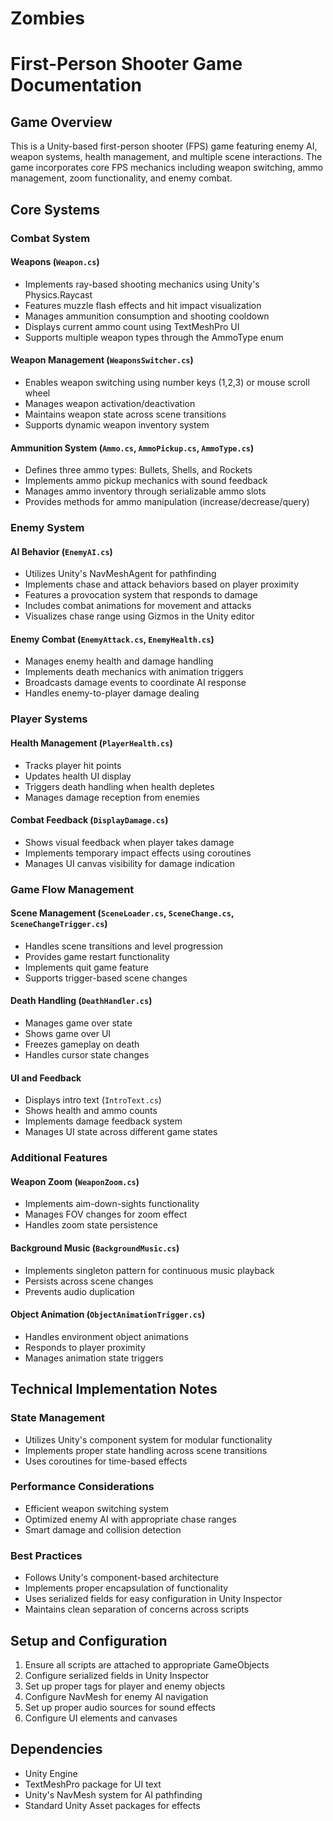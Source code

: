 # Zombies

# First-Person Shooter Game Documentation

## Game Overview
This is a Unity-based first-person shooter (FPS) game featuring enemy AI, weapon systems, health management, and multiple scene interactions. The game incorporates core FPS mechanics including weapon switching, ammo management, zoom functionality, and enemy combat.

## Core Systems

### Combat System
#### Weapons (`Weapon.cs`)
- Implements ray-based shooting mechanics using Unity's Physics.Raycast
- Features muzzle flash effects and hit impact visualization
- Manages ammunition consumption and shooting cooldown
- Displays current ammo count using TextMeshPro UI
- Supports multiple weapon types through the AmmoType enum

#### Weapon Management (`WeaponsSwitcher.cs`)
- Enables weapon switching using number keys (1,2,3) or mouse scroll wheel
- Manages weapon activation/deactivation
- Maintains weapon state across scene transitions
- Supports dynamic weapon inventory system

#### Ammunition System (`Ammo.cs`, `AmmoPickup.cs`, `AmmoType.cs`)
- Defines three ammo types: Bullets, Shells, and Rockets
- Implements ammo pickup mechanics with sound feedback
- Manages ammo inventory through serializable ammo slots
- Provides methods for ammo manipulation (increase/decrease/query)

### Enemy System
#### AI Behavior (`EnemyAI.cs`)
- Utilizes Unity's NavMeshAgent for pathfinding
- Implements chase and attack behaviors based on player proximity
- Features a provocation system that responds to damage
- Includes combat animations for movement and attacks
- Visualizes chase range using Gizmos in the Unity editor

#### Enemy Combat (`EnemyAttack.cs`, `EnemyHealth.cs`)
- Manages enemy health and damage handling
- Implements death mechanics with animation triggers
- Broadcasts damage events to coordinate AI response
- Handles enemy-to-player damage dealing

### Player Systems
#### Health Management (`PlayerHealth.cs`)
- Tracks player hit points
- Updates health UI display
- Triggers death handling when health depletes
- Manages damage reception from enemies

#### Combat Feedback (`DisplayDamage.cs`)
- Shows visual feedback when player takes damage
- Implements temporary impact effects using coroutines
- Manages UI canvas visibility for damage indication

### Game Flow Management
#### Scene Management (`SceneLoader.cs`, `SceneChange.cs`, `SceneChangeTrigger.cs`)
- Handles scene transitions and level progression
- Provides game restart functionality
- Implements quit game feature
- Supports trigger-based scene changes

#### Death Handling (`DeathHandler.cs`)
- Manages game over state
- Shows game over UI
- Freezes gameplay on death
- Handles cursor state changes

#### UI and Feedback
- Displays intro text (`IntroText.cs`)
- Shows health and ammo counts
- Implements damage feedback system
- Manages UI state across different game states

### Additional Features
#### Weapon Zoom (`WeaponZoom.cs`)
- Implements aim-down-sights functionality
- Manages FOV changes for zoom effect
- Handles zoom state persistence

#### Background Music (`BackgroundMusic.cs`)
- Implements singleton pattern for continuous music playback
- Persists across scene changes
- Prevents audio duplication

#### Object Animation (`ObjectAnimationTrigger.cs`)
- Handles environment object animations
- Responds to player proximity
- Manages animation state triggers

## Technical Implementation Notes

### State Management
- Utilizes Unity's component system for modular functionality
- Implements proper state handling across scene transitions
- Uses coroutines for time-based effects

### Performance Considerations
- Efficient weapon switching system
- Optimized enemy AI with appropriate chase ranges
- Smart damage and collision detection

### Best Practices
- Follows Unity's component-based architecture
- Implements proper encapsulation of functionality
- Uses serialized fields for easy configuration in Unity Inspector
- Maintains clean separation of concerns across scripts

## Setup and Configuration
1. Ensure all scripts are attached to appropriate GameObjects
2. Configure serialized fields in Unity Inspector
3. Set up proper tags for player and enemy objects
4. Configure NavMesh for enemy AI navigation
5. Set up proper audio sources for sound effects
6. Configure UI elements and canvases

## Dependencies
- Unity Engine
- TextMeshPro package for UI text
- Unity's NavMesh system for AI pathfinding
- Standard Unity Asset packages for effects
